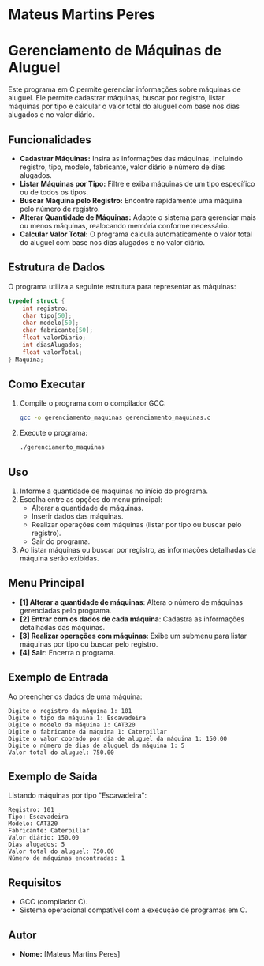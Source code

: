 # Mateus Martins Peres
# Gerenciamento de Máquinas de Aluguel

Este programa em C permite gerenciar informações sobre máquinas de aluguel. Ele permite cadastrar máquinas, buscar por registro, listar máquinas por tipo e calcular o valor total do aluguel com base nos dias alugados e no valor diário.

## Funcionalidades

- **Cadastrar Máquinas:** Insira as informações das máquinas, incluindo registro, tipo, modelo, fabricante, valor diário e número de dias alugados.
- **Listar Máquinas por Tipo:** Filtre e exiba máquinas de um tipo específico ou de todos os tipos.
- **Buscar Máquina pelo Registro:** Encontre rapidamente uma máquina pelo número de registro.
- **Alterar Quantidade de Máquinas:** Adapte o sistema para gerenciar mais ou menos máquinas, realocando memória conforme necessário.
- **Calcular Valor Total:** O programa calcula automaticamente o valor total do aluguel com base nos dias alugados e no valor diário.

## Estrutura de Dados

O programa utiliza a seguinte estrutura para representar as máquinas:

```c
typedef struct {
    int registro;
    char tipo[50];
    char modelo[50];
    char fabricante[50];
    float valorDiario;
    int diasAlugados;
    float valorTotal;
} Maquina;
```

## Como Executar

1. Compile o programa com o compilador GCC:
   ```bash
   gcc -o gerenciamento_maquinas gerenciamento_maquinas.c
   ```
2. Execute o programa:
   ```bash
   ./gerenciamento_maquinas
   ```

## Uso

1. Informe a quantidade de máquinas no início do programa.
2. Escolha entre as opções do menu principal:
   - Alterar a quantidade de máquinas.
   - Inserir dados das máquinas.
   - Realizar operações com máquinas (listar por tipo ou buscar pelo registro).
   - Sair do programa.
3. Ao listar máquinas ou buscar por registro, as informações detalhadas da máquina serão exibidas.

## Menu Principal

- **[1] Alterar a quantidade de máquinas**: Altera o número de máquinas gerenciadas pelo programa.
- **[2] Entrar com os dados de cada máquina**: Cadastra as informações detalhadas das máquinas.
- **[3] Realizar operações com máquinas**: Exibe um submenu para listar máquinas por tipo ou buscar pelo registro.
- **[4] Sair**: Encerra o programa.

## Exemplo de Entrada

Ao preencher os dados de uma máquina:
```
Digite o registro da máquina 1: 101
Digite o tipo da máquina 1: Escavadeira
Digite o modelo da máquina 1: CAT320
Digite o fabricante da máquina 1: Caterpillar
Digite o valor cobrado por dia de aluguel da máquina 1: 150.00
Digite o número de dias de aluguel da máquina 1: 5
Valor total do aluguel: 750.00
```

## Exemplo de Saída

Listando máquinas por tipo "Escavadeira":
```
Registro: 101
Tipo: Escavadeira
Modelo: CAT320
Fabricante: Caterpillar
Valor diário: 150.00
Dias alugados: 5
Valor total do aluguel: 750.00
Número de máquinas encontradas: 1
```

## Requisitos

- GCC (compilador C).
- Sistema operacional compatível com a execução de programas em C.

## Autor

- **Nome:** [Mateus Martins Peres]

